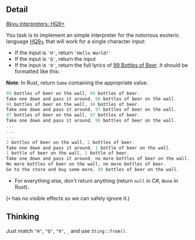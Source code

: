 ## Detail

[8kyu interpreters: HQ9+](https://www.codewars.com/kata/591588d49f4056e13f000001)

You task is to implement an simple interpreter for the notorious esoteric language [HQ9+](https://esolangs.org/wiki/HQ9+) that will work for a single character input:

- If the input is `'H'`, return `'Hello World!'`
- If the input is `'Q'`, return the input
- If the input is `'9'`, return the full lyrics of [99 Bottles of Beer](http://www.99-bottles-of-beer.net/lyrics.html). It should be formatted like this:

**Note**: In Rust, return `Some` containing the appropriate value.

```rust
99 bottles of beer on the wall, 99 bottles of beer.
Take one down and pass it around, 98 bottles of beer on the wall.
98 bottles of beer on the wall, 98 bottles of beer.
Take one down and pass it around, 97 bottles of beer on the wall.
97 bottles of beer on the wall, 97 bottles of beer.
Take one down and pass it around, 96 bottles of beer on the wall.
...
...
...
2 bottles of beer on the wall, 2 bottles of beer.
Take one down and pass it around, 1 bottle of beer on the wall.
1 bottle of beer on the wall, 1 bottle of beer.
Take one down and pass it around, no more bottles of beer on the wall.
No more bottles of beer on the wall, no more bottles of beer.
Go to the store and buy some more, 99 bottles of beer on the wall.
```

- For everything else, don't return anything (return `null` in C#, `None` in Rust).

(`+` has no visible effects so we can safely ignore it.)

## Thinking

Just match `"H"`, `"Q"`, `"9"`, `_` and use `Sting::from()`.